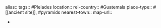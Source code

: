 alias::
tags:: #Pleiades
location::
rel-country:: #Guatemala
place-type:: #[[ancient site]], #pyramids
nearest-town::
map-url::

-
